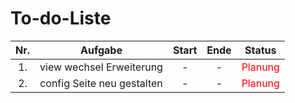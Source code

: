 # To-do-Liste

  | <center> Nr. </center> | <center> Aufgabe </center> | <center> Start </center> | <center> Ende </center> | <center> Status </center> |
  | ---:|:---:| -----:| -----:| -----:|
  | <center> 1. </center> | <center> view wechsel Erweiterung </center> | <center> - </center> | <center> - </center> | <center> <span style="color:red">Planung</span> </center> |
  | <center> 2. </center> | <center> config Seite neu gestalten </center> | <center> - </center> | <center> - </center> | <center> <span style="color:red">Planung</span> </center> |
